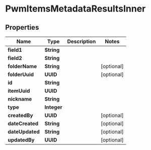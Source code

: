 

# PwmItemsMetadataResultsInner


## Properties

| Name | Type | Description | Notes |
|------------ | ------------- | ------------- | -------------|
|**field1** | **String** |  |  |
|**field2** | **String** |  |  |
|**folderName** | **String** |  |  [optional] |
|**folderUuid** | **UUID** |  |  [optional] |
|**id** | **String** |  |  |
|**itemUuid** | **UUID** |  |  |
|**nickname** | **String** |  |  |
|**type** | **Integer** |  |  |
|**createdBy** | **UUID** |  |  [optional] |
|**dateCreated** | **String** |  |  [optional] |
|**dateUpdated** | **String** |  |  [optional] |
|**updatedBy** | **UUID** |  |  [optional] |



